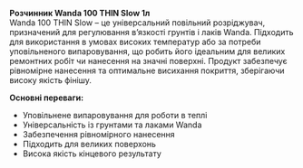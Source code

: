 **Розчинник Wanda 100 THIN Slow 1л**  
Wanda 100 THIN Slow – це універсальний повільний розріджувач, призначений для регулювання в’язкості грунтів і лаків Wanda. Підходить для використання в умовах високих температур або за потреби уповільненого випаровування, що робить його ідеальним для великих ремонтних робіт чи нанесення на значні поверхні. Продукт забезпечує рівномірне нанесення та оптимальне висихання покриття, зберігаючи високу якість фінішу.

**Основні переваги:**
- Уповільнене випаровування для роботи в теплі
- Універсальність із грунтами та лаками Wanda
- Забезпечення рівномірного нанесення
- Підходить для великих поверхонь
- Висока якість кінцевого результату